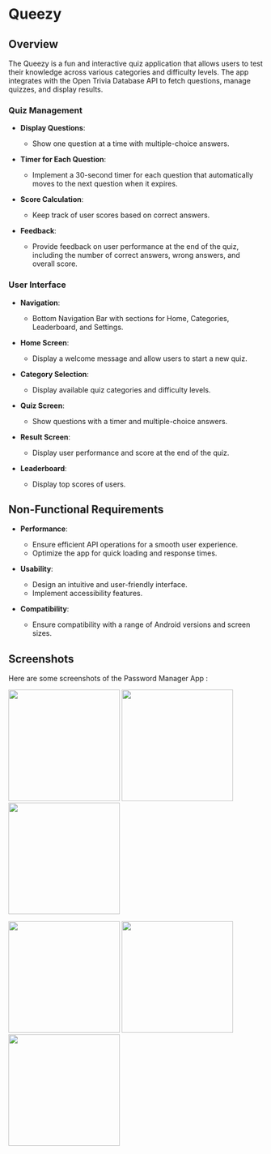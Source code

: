 # Queezy

## Overview
The Queezy is a fun and interactive quiz application that allows users to test their knowledge across various categories and difficulty levels. The app integrates with the Open Trivia Database API to fetch questions, manage quizzes, and display results.

### Quiz Management
- **Display Questions**:
  - Show one question at a time with multiple-choice answers.
  
- **Timer for Each Question**:
  - Implement a 30-second timer for each question that automatically moves to the next question when it expires.
  
- **Score Calculation**:
  - Keep track of user scores based on correct answers.

- **Feedback**:
  - Provide feedback on user performance at the end of the quiz, including the number of correct answers, wrong answers, and overall score.

### User Interface
- **Navigation**:
  - Bottom Navigation Bar with sections for Home, Categories, Leaderboard, and Settings.

- **Home Screen**:
  - Display a welcome message and allow users to start a new quiz.

- **Category Selection**:
  - Display available quiz categories and difficulty levels.

- **Quiz Screen**:
  - Show questions with a timer and multiple-choice answers.

- **Result Screen**:
  - Display user performance and score at the end of the quiz.

- **Leaderboard**:
  - Display top scores of users.

## Non-Functional Requirements
- **Performance**:
  - Ensure efficient API operations for a smooth user experience.
  - Optimize the app for quick loading and response times.

- **Usability**:
  - Design an intuitive and user-friendly interface.
  - Implement accessibility features.

- **Compatibility**:
  - Ensure compatibility with a range of Android versions and screen sizes.

## Screenshots

Here are some screenshots of the Password Manager App :

<p>
  <image src="https://github.com/user-attachments/assets/188ee8b3-cc95-4ac5-9aa8-3b68210f4daa" width="220px"/>
  <image src="https://github.com/user-attachments/assets/43b2faba-3f85-4768-b8e1-ba32b4e32fba" width="220px"/>
  <image src="https://github.com/user-attachments/assets/3b0eacae-1b20-49c8-86f0-111ebe5a1e04" width="220px"/>
</p>
<p>
  <image src="https://github.com/user-attachments/assets/019cb3bf-e888-493e-a7c5-71520b435bb0" width="220px"/>
  <image src="https://github.com/user-attachments/assets/6c23b1b6-0829-430a-ae20-0ea2beceb116" width="220px"/>
  <image src="https://github.com/user-attachments/assets/a95eb19f-fe89-4c71-b302-eba136608f97" width="220px"/>
</p>
